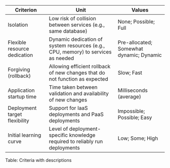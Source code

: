 | Criterion | Unit | Values |
| ---------------------------- | ---------------------------------- | --------------- |
| Isolation | Low risk of collision between services (e.g., same database) | None; Possible; Full
| Flexible resource dedication | Dynamic dedication of system resources (e.g., CPU, memory) to services as needed | Pre-allocated; Somewhat dynamic; Dynamic
| Forgiving (rollback) | Allowing efficient rollback of new changes that do not function as expected | Slow; Fast
| Application startup time | Time taken between validation and availability of new changes | Milliseconds (average)
| Deployment target flexibility | Support for IaaS deployments and PaaS deployments | Impossible; Possible; Easy
| Initial learning curve | Level of deployment-specific knowledge required to reliably run deployments | Low; Some; High

Table: Criteria with descriptions
